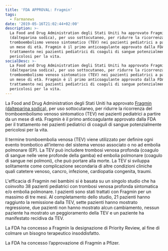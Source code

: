 ```yaml
---
title: 'FDA APPROVAL: Fragmin'
tags:
  - Farmanews
date: '2019-05-16T21:02:44+02:00'
description: >-
  La Food and Drug Administration degli Stati Uniti ha approvato Fragmin
  (dalteparina sodica), per uso sottocutaneo, per ridurre la ricorrenza del
  tromboembolismo venoso sintomatico (TEV) nei pazienti pediatrici a partire da
  un mese di età. Fragmin è il primo anticoagulante approvato dalla FDA per il
  trattamento nei pazienti pediatrici di coaguli di sangue potenzialmente
  pericolosi per la vita.
socialDesc: >-
  La Food and Drug Administration degli Stati Uniti ha approvato Fragmin
  (dalteparina sodica), per uso sottocutaneo, per ridurre la ricorrenza del
  tromboembolismo venoso sintomatico (TEV) nei pazienti pediatrici a partire da
  un mese di età. Fragmin è il primo anticoagulante approvato dalla FDA per il
  trattamento nei pazienti pediatrici di coaguli di sangue potenzialmente
  pericolosi per la vita.
---
```

La Food and Drug Administration degli Stati Uniti ha approvato [Fragmin (dalteparina sodica)](https://www.fda.gov/news-events/press-announcements/fda-approves-first-anticoagulant-blood-thinner-pediatric-patients-treat-potentially-life-threatening), per uso sottocutaneo, per ridurre la ricorrenza del tromboembolismo venoso sintomatico (TEV) nei pazienti pediatrici a partire da un mese di età. Fragmin è il primo anticoagulante approvato dalla FDA per il trattamento nei pazienti pediatrici di coaguli di sangue potenzialmente pericolosi per la vita.

Il termine tromboembolia venosa (TEV) viene utilizzato per definire ogni evento trombotico all’interno del sistema venoso associato o no ad embolia polmonare (EP). La TEV può includere trombosi venosa profonda (coagulo di sangue nelle vene profonde della gamba) ed embolia polmonare (coagulo di sangue nei polmoni), che può portare alla morte. La TEV si sviluppa solitamente come complicazione secondaria di altre condizioni cliniche quali catetere venoso, cancro, infezione, cardiopatia congenita, traumi. 

L'efficacia di Fragmin nei bambini si è basata su un singolo studio che ha coinvolto 38 pazienti pediatrici con trombosi venosa profonda sintomatica e/o embolia polmonare. I pazienti sono stati trattati con Fragmin per un massimo di tre mesi. Al completamento dello studio, 21 pazienti hanno raggiunto la remissione dalla TEV, sette pazienti hanno mostrato regressione, due pazienti non hanno mostrato alcun cambiamento, nessun paziente ha mostrato un peggioramento della TEV e un paziente ha manifestato recidiva da TEV.

La FDA ha concesso a Fragmin la designazione di Priority Review, al fine di colmare un bisogno terapeutico insoddisfatto.

La FDA ha concesso l’approvazione di Fragmin a Pfizer.
